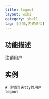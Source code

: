 ```yaml
---
title: logout
layout: wiki
category: shell
tag: [注销,内建命令]
---
```


## 功能描述

注销用户

## 实例

~~~
# 注销当天tty的用户
logout
~~~


